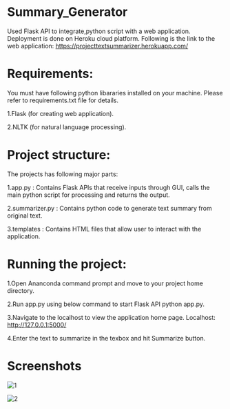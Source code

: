 # Summary_Generator
Used Flask API to integrate,python script with a web application. Deployment is done on Heroku cloud platform. Following is the link to the web application:    https://projecttextsummarizer.herokuapp.com/

# Requirements:
You must have following python libararies installed on your machine. Please refer to requirements.txt file for details.

1.Flask (for creating web application).

2.NLTK (for natural language processing).

# Project structure:
The projects has following major parts:

1.app.py : Contains Flask APIs that receive inputs through GUI, calls the main python script for processing and returns the output.

2.summarizer.py : Contains python code to generate text summary from original text.

3.templates : Contains HTML files that allow user to interact with the application.

# Running the project:
1.Open Ananconda command prompt and move to your project home directory.

2.Run app.py using below command to start Flask API python app.py.

3.Navigate to the localhost to view the application home page. Localhost: http://127.0.0.1:5000/

4.Enter the text to summarize in the texbox and hit Summarize button.

# Screenshots

![1](https://user-images.githubusercontent.com/61036755/91711561-b5c4ed80-eba3-11ea-9f47-1d57096b5092.png)

![2](https://user-images.githubusercontent.com/61036755/91711569-b8bfde00-eba3-11ea-93f9-30332ce5bf96.png)


